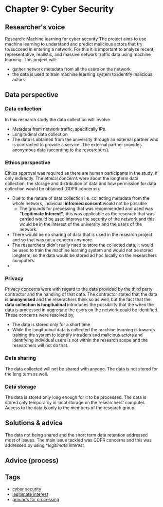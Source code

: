 # Chapter 9: Cyber Security

## Researcher's voice

Research: Machine learning for cyber security
The project aims to use machine learning to understand and predict malicious actors that try to/succeed in entering a network. For this it is important to analyze recent, representative, realistic, and massive network traffic data using machine learning.
This project will: 
- gather network metadata from all the users on the network
- the data is used to train machine learning system to identify malicious actors


## Data perspective

### Data collection

In this research study the data collection will involve
- Metadata from network traffic, specifically IPs. 
- Longitudinal data collection
- The data is obtained from the university through an external partner who is contracted to provide a service. The external partner provides anonymous data (according to the researchers).  


### Ethics perspective

Ethics approval was required as there are human participants in the study, if only indirectly.
The ethical concerns were about the longterm data collection, the storage and distribution of data and how permission for data collection would be obtained (GDPR concerns).
- Due to the nature of data collection i.e. collecting metadata from the whole network, individual **infromed consent** would not be possible
    - The grounds for precessing that was recommended and used was **"Legitimate Interest"**, this was applicable as the reserach that was carried would be used improve the security of the network and this would be in the interest of the university and the users of the network.
- There would be no sharing of data that is used in the research project and so that was not a concern anymore.
- The researchers didn't really need to store the collected data, it would be used to train the machine learning system and would not be stored longterm, so the data would be stored ad hoc locally on the researchers computers.
- 

### Privacy 

Privacy concerns were with regard to the data provided by the third party contractor and the handling of that data. The contractor stated that the data is **anonymised** and the reserachers think so as well, but the fact that the **data collection is longitudinal** introduces the possiblilty that the when the data is processed in aggregate the users on the network could be identified. 
These concerns were resolved by,
- The data is stored only for a short time 
- While the longitudinal data is collected the machine learning is towards training the system to identify intruders and malicious actors and identifying individual users is not within the research scope and the researchers will not do that. 

### Data sharing

The data collected will not be shared with anyone. The data is not stored for the long term as well. 

### Data storage

The data is stored only long enough for it to be processed. The data is stored only temporarily in local storage on the researchers' computer. Access to the data is only to the members of the research group.  

## Solutions & advice
The data not being shared and the short term data retention addressed most of issues. The main issue tackled was GDPR concerns and this was addressed by using **legitimate interest*  
## Advice (process)

## Tags 
- [cyber security](https://nzr.github.io/DS-BOK/search.html?q=cyber+security)
- [legitimate interest](https://nzr.github.io/DS-BOK/search.html?q=legitimate+interest)
- [grounds for processing](https://nzr.github.io/DS-BOK/search.html?q=grounds+for+processing)


